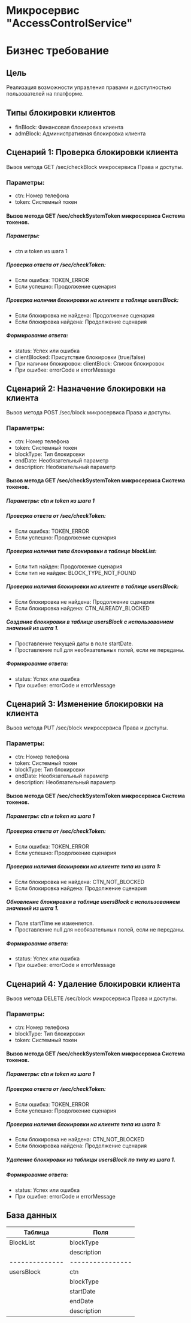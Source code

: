 # Микросервис "AccessControlService"

# Бизнес требование

## Цель

Реализация возможности управления правами и доступностью пользователей на платформе.

## Типы блокировки клиентов

- finBlock: Финансовая блокировка клиента
- admBlock: Административная блокировка клиента

## Сценарий 1: Проверка блокировки клиента

Вызов метода GET /sec/checkBlock микросервиса Права и доступы.

### Параметры:

- ctn: Номер телефона
- token: Системный токен

#### Вызов метода GET /sec/checkSystemToken микросервиса Система токенов.

##### Параметры:
- ctn и token из шага 1

##### Проверка ответа от /sec/checkToken:

- Если ошибка: TOKEN_ERROR
- Если успешно: Продолжение сценария

##### Проверка наличия блокировки на клиенте в таблице usersBlock:

- Если блокировка не найдена: Продолжение сценария
- Если блокировка найдена: Продолжение сценария

##### Формирование ответа:

- status: Успех или ошибка
- clientBlocked: Присутствие блокировки (true/false)
- При наличии блокировок: clientBlock: Список блокировок
- При ошибке: errorCode и errorMessage

## Сценарий 2: Назначение блокировки на клиента

Вызов метода POST /sec/block микросервиса Права и доступы.

### Параметры:

- ctn: Номер телефона
- token: Системный токен
- blockType: Тип блокировки
- endDate: Необязательный параметр
- description: Необязательный параметр

#### Вызов метода GET /sec/checkSystemToken микросервиса Система токенов.

##### Параметры: ctn и token из шага 1

##### Проверка ответа от /sec/checkToken:

- Если ошибка: TOKEN_ERROR
- Если успешно: Продолжение сценария

##### Проверка наличия типа блокировки в таблице blockList:

- Если тип найден: Продолжение сценария
- Если тип не найден: BLOCK_TYPE_NOT_FOUND

##### Проверка наличия блокировки на клиенте в таблице usersBlock:

- Если блокировка не найдена: Продолжение сценария
- Если блокировка найдена: CTN_ALREADY_BLOCKED

##### Создание блокировки в таблице usersBlock с использованием значений из шага 1.

- Проставление текущей даты в поле startDate.
- Проставление null для необязательных полей, если не переданы.

##### Формирование ответа:

- status: Успех или ошибка
- При ошибке: errorCode и errorMessage

## Сценарий 3: Изменение блокировки на клиента

Вызов метода PUT /sec/block микросервиса Права и доступы.

### Параметры:

- ctn: Номер телефона
- token: Системный токен
- blockType: Тип блокировки
- endDate: Необязательный параметр
- description: Необязательный параметр

#### Вызов метода GET /sec/checkSystemToken микросервиса Система токенов.

##### Параметры: ctn и token из шага 1

##### Проверка ответа от /sec/checkToken:

- Если ошибка: TOKEN_ERROR
- Если успешно: Продолжение сценария

##### Проверка наличия блокировки на клиенте типа из шага 1:

- Если блокировка не найдена: CTN_NOT_BLOCKED
- Если блокировка найдена: Продолжение сценария

##### Обновление блокировки в таблице usersBlock с использованием значений из шага 1.

- Поле startTime не изменяется.
- Проставление null для необязательных полей, если не переданы.

##### Формирование ответа:

- status: Успех или ошибка
- При ошибке: errorCode и errorMessage

## Сценарий 4: Удаление блокировки клиента

Вызов метода DELETE /sec/block микросервиса Права и доступы.

### Параметры:

- ctn: Номер телефона
- blockType: Тип блокировки
- token: Системный токен

#### Вызов метода GET /sec/checkSystemToken микросервиса Система токенов.

##### Параметры: ctn и token из шага 1

##### Проверка ответа от /sec/checkToken:

- Если ошибка: TOKEN_ERROR
- Если успешно: Продолжение сценария

##### Проверка наличия блокировки на клиенте типа из шага 1:

- Если блокировка не найдена: CTN_NOT_BLOCKED
- Если блокировка найдена: Продолжение сценария

##### Удаление блокировки из таблицы usersBlock по типу из шага 1.

##### Формирование ответа:

- status: Успех или ошибка
- При ошибке: errorCode и errorMessage

## База данных

| Таблица      | Поля           |
|--------------|----------------|
| BlockList    | blockType      |
|              | description    |
|--------------|----------------|
| usersBlock   | ctn            |
|              | blockType      |
|              | startDate      |
|              | endDate        |
|              | description    |

